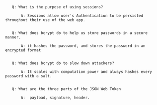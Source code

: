        Q: What is the purpose of using sessions?
           
           A: Sessions allow user's Authentication to be persisted throughout their use of the web app.

       
       Q: What does bcrypt do to help us store passwords in a secure manner.
           
           A: it hashes the password, and stores the password in an encrypted format


       Q: What does bcrypt do to slow down attackers?

           A: It scales with computation power and always hashes every password with a salt.


       Q: What are the three parts of the JSON Web Token
           
           A:  payload, signature, header.